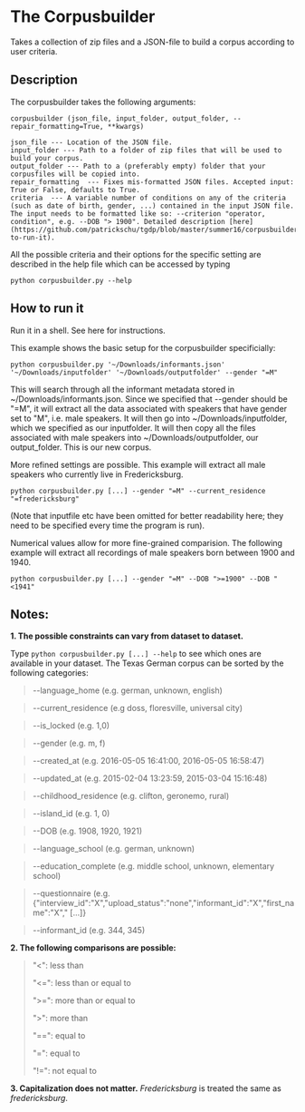 # The Corpusbuilder
Takes a collection of zip files and a JSON-file to build a corpus according to user criteria. 

## Description
The corpusbuilder takes the following arguments:

    corpusbuilder (json_file, input_folder, output_folder, --repair_formatting=True, **kwargs)
    
    json_file --- Location of the JSON file.
    input_folder --- Path to a folder of zip files that will be used to build your corpus.
    output_folder --- Path to a (preferably empty) folder that your corpusfiles will be copied into.
    repair_formatting  --- Fixes mis-formatted JSON files. Accepted input: True or False, defaults to True.
    criteria  --- A variable number of conditions on any of the criteria (such as date of birth, gender, ...) contained in the input JSON file. 
    The input needs to be formatted like so: --criterion "operator, condition", e.g. --DOB "> 1900". Detailed description [here](https://github.com/patrickschu/tgdp/blob/master/summer16/corpusbuilder/README.MD#how-to-run-it). 

All the possible criteria and their options for the specific setting are described in the help file which can be accessed by typing

    python corpusbuilder.py --help
    

## How to run it
Run it in a shell. See here for instructions. 

This example shows the basic setup for the corpusbuilder specificially: 

    python corpusbuilder.py '~/Downloads/informants.json' '~/Downloads/inputfolder' '~/Downloads/outputfolder' --gender "=M"

This will search through all the informant metadata stored in ~/Downloads/informants.json. Since we specified that --gender should be "=M", it will extract all the data associated with speakers that have gender set to "M", i.e. male speakers. It will then go into  ~/Downloads/inputfolder, which we specified as our inputfolder. It will then copy all the files associated with male speakers into ~/Downloads/outputfolder, our output_folder. This is our new corpus. 

More refined settings are possible. This example will extract all male speakers who currently live in Fredericksburg. 

    python corpusbuilder.py [...] --gender "=M" --current_residence "=fredericksburg"

(Note that inputfile etc have been omitted for better readability here; they need to be specified every time the program is run).

Numerical values allow for more fine-grained comparision. The following example will extract all recordings of male speakers born between 1900 and 1940. 

    python corpusbuilder.py [...] --gender "=M" --DOB ">=1900" --DOB "<1941"

 


## Notes:
**1. The possible constraints can vary from dataset to dataset.** 

Type `python corpusbuilder.py [...] --help` to see which ones are available in your dataset. The Texas German corpus can be sorted by the following categories:

>--language_home (e.g. german, unknown, english)

>--current_residence (e.g doss, floresville, universal city)

>--is_locked (e.g. 1,0)

>--gender (e.g. m, f) 

>--created_at (e.g. 2016-05-05 16:41:00, 2016-05-05 16:58:47)

>--updated_at (e.g. 2015-02-04 13:23:59, 2015-03-04 15:16:48)

>--childhood_residence (e.g. clifton, geronemo, rural)

>--island_id (e.g. 1, 0)

>--DOB (e.g. 1908, 1920, 1921) 

>--language_school (e.g. german, unknown)

>--education_complete (e.g. middle school, unknown, elementary school)

>--questionnaire (e.g. {"interview_id":"X","upload_status":"none","informant_id":"X","first_name":"X"," [...]}

>--informant_id (e.g. 344, 345)

**2. The following comparisons are possible:**

>"<": less than
>
>"<=": less than or equal to
>
>">=": more than or equal to
>
>">": more than
>
>"==": equal to
>
>"=":  equal to
>
>"!=": not equal to

**3. Capitalization does not matter.** *Fredericksburg* is treated the same as *fredericksburg*. 

